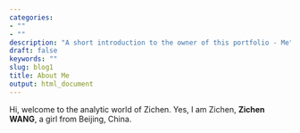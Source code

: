 ```yaml
---
categories:
- ""
- ""
description: "A short introduction to the owner of this portfolio - Me"
draft: false
keywords: ""
slug: blog1
title: About Me
output: html_document
---
```


Hi, welcome to the analytic world of Zichen.
Yes, I am Zichen, **Zichen WANG**, a girl from Beijing, China.
